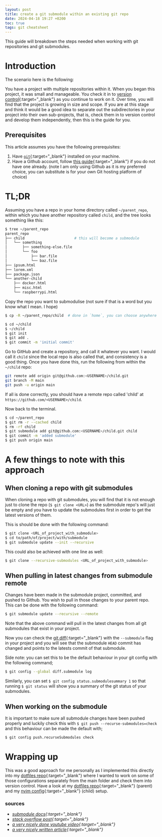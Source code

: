 ```yaml
---
layout: post
title: create a git submodule within an existing git repo
date: 2024-04-18 19:27 +0200
toc: true
tags: git cheatsheet
---
```


This guide will breakdown the steps needed when working with git repositories and
git submodules.

# Introduction

The scenario here is the following:

You have a project with multiple repositories within it. When you began this project,
it was small and manageable. You check it in to [version control](https://en.wikipedia.org/wiki/Version_control){:target="\_blank"}
as you continue to work on it. Over time, you will find that the project is growing
in size and scope. If you are at this stage and think it would be a good idea to
separate out the subdirectories in your project into their own sub-projects, that
is, check them in to version control and develop them independently, then this is
the guide for you.

## Prerequisites

This article assumes you have the following prerequisites:

1. Have [`git`](https://git-scm.com/){:target="\_blank"} installed on your machine.
1. Have a Github account, follow [this guide](https://docs.github.com/en/get-started/start-your-journey/creating-an-account-on-github){:target="\_blank"} if you do not have one already. (note I am only using Github as it is my preferred choice, you can substitute is for your own Git hosting platform of choice)

# TL;DR

Assuming you have a repo in your home directory called `~/parent_repo`, within
which you have another repository called `child`, and the tree looks something
like this:

```bash
$ tree ~/parent_repo
parent_repo
├── child                       # this will become a submodule
│   └── something
│       ├── something-else.file
│       └── foo
│           ├── bar.file
│           └── baz.file
├── ipsum.html
├── lorem.xml
├── package.json
└── another-child
    ├── docker.html
    ├── misc.html
    └── raspberrypi.html
```

Copy the repo you want to submodulise (not sure if that is a word but you know what
I mean. I hope)

```bash
$ cp -R ~/parent_repo/child  # done in `home`, you can choose anywhere you want to store it
```

```bash
$ cd ~/child
$ ~/child
$ git init
$ git add .
$ git commit -m 'initial commit'
```

Go to GitHub and create a repository, and call it whatever you want. I would call
it `child` since the local repo is also called that, and consistency is a good thing.
Once you have done this, run the following from within the `~/child` repo:

```bash
git remote add origin git@github.com:<USERNAME>/child.git
git branch -M main
git push -u origin main
```

If all is done correctly, you should have a remote repo called 'child' at `https://github.com/<USERNAME>/child`.

Now back to the terminal.

```bash
$ cd ~/parent_repo
$ git rm -r --cached child
$ rm -rf child
$ git submodule add git@github.com:<USERNAME>/child.git child
$ git commit -m 'added submodule'
$ git push origin main
```

# A few things to note with this approach

## When cloning a repo with git submodules

When cloning a repo with git submodules, you will find that it is not enough just
to clone the repo (`$ git clone <URL>`) as the submodule repo's will just be empty
and you have to update the submodules first in order to get the latest versions
of them.

This is should be done with the following command:

```bash
$ git clone <URL_of_project_with_submodule>
$ cd to/path/of/project/with/submodule
$ git submodule update --init --recursive
```

This could also be achieved with one line as well:

```bash
$ git clone --recursive-submodules <URL_of_project_with_submodule>
```

## When pulling in latest changes from submodule remote

Changes have been made in the submodule project, committed, and pushed to Github.
You wish to pull in those changes to your parent repo. This can be done with the
following command:

```bash
$ git submodule update --recursive --remote
```

Note that the above command will pull in the latest changes from all git submodules
that exist in your project.

Now you can check the [git diff](https://git-scm.com/docs/git-diff){:target="\_blank"} with the
`--submodule` flag in your project and you will see that the submodule `HEAD`
commit has changed and points to the latests commit of that submodule.

Side note: you can set this to be the default behaviour in your git config with
the following command;

```bash
$ git config --global diff.submodule log
```

Similarly, you can set `$ git config status.submodulesummary 1` so that running
`$ git status` will show you a summary of the git status of your submodules.

## When working on the submodule

It is important to make sure all submodule changes have been pushed properly and
luckily check this with `$ git push --recurse-submodules=check` and this behaviour
can be made the default with;

```bash
$ git config push.recurseSubmodules check
```

# Wrapping up

This was a good approach for me personally as I implemented this directly into my
[dotfiles repo](https://github.com/genzade/dotfiles){:target="\_blank"} where I wanted to work on some
of those configurations separately from the main folder and check them into version
control. Have a look at my [dotfiles repo](https://github.com/genzade/dotfiles){:target="\_blank"} (parent)
and my [nvim config](https://github.com/genzade/nvim){:target="\_blank"} (child) setup.

### sources

- _[submodule docs](https://git-scm.com/search/results?search=submodule){:target="\_blank"}_
- _[stack overflow post](https://stackoverflow.com/questions/28306781/how-to-convert-a-git-repo-to-a-submodule-which-is-nested-in-another-parent-gi){:target="\_blank"}_
- _[a very nicely done youtube video](https://www.youtube.com/watch?v=wTGIDDg0tK8){:target="\_blank"}_
- _[a very nicely written article](https://phoenixnap.com/kb/git-pull-submodule){:target="\_blank"}_
